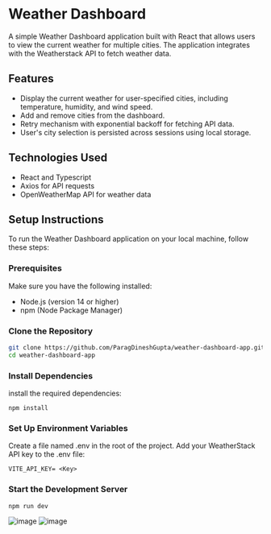 # Weather Dashboard

A simple Weather Dashboard application built with React that allows users to view the current weather for multiple cities. The application integrates with the Weatherstack API to fetch weather data.

## Features

- Display the current weather for user-specified cities, including temperature, humidity, and wind speed.
- Add and remove cities from the dashboard.
- Retry mechanism with exponential backoff for fetching API data.
- User's city selection is persisted across sessions using local storage.

## Technologies Used

- React and Typescript
- Axios for API requests
- OpenWeatherMap API for weather data

## Setup Instructions

To run the Weather Dashboard application on your local machine, follow these steps:

### Prerequisites

Make sure you have the following installed:

- Node.js (version 14 or higher)
- npm (Node Package Manager)

### Clone the Repository

```bash
git clone https://github.com/ParagDineshGupta/weather-dashboard-app.git
cd weather-dashboard-app
```

### Install Dependencies

install the required dependencies:

```
npm install
```

### Set Up Environment Variables

Create a file named .env in the root of the project.
Add your WeatherStack API key to the .env file:

```
VITE_API_KEY= <Key>
```

### Start the Development Server

```
npm run dev
```
![image](https://github.com/user-attachments/assets/8d93bf21-0602-425a-9af8-0defa48d4f56)
![image](https://github.com/user-attachments/assets/9ad77718-9d5c-48fc-9fa0-8cd559d3f08d)
